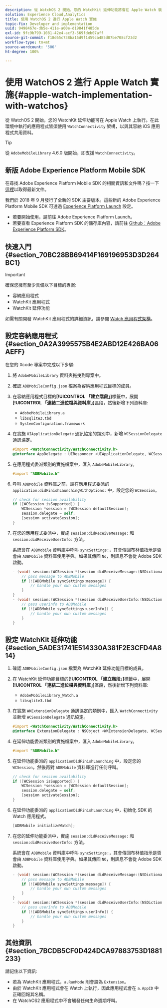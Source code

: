 ```yaml
---
description: 從 WatchOS 2 開始，您的 WatchKit 延伸功能將會在 Apple Watch 裝置上執行。在此環境中執行的應用程式皆須使用 WatchConnectivity 架構，以與其容納 iOS 應用程式共用資料。
solution: Experience Cloud,Analytics
title: 使用 WatchOS 2 進行 Apple Watch 實施
topic-fix: Developer and implementation
uuid: 9498467e-db5e-411e-a00e-d19841f485de
exl-id: 9fc9b799-1081-42e4-acf3-569fdeb07aff
source-git-commit: f18d65c738ba16d9f1459ca485d87be708cf23d2
workflow-type: tm+mt
source-wordcount: '506'
ht-degree: 100%

---
```


# 使用 WatchOS 2 進行 Apple Watch 實施{#apple-watch-implementation-with-watchos}

從 WatchOS 2 開始，您的 WatchKit 延伸功能可在 Apple Watch 上執行。在此環境中執行的應用程式皆須使用 `WatchConnectivity` 架構，以與其容納 iOS 應用程式共用資料。

>[!TIP]
>
>從 `AdobeMobileLibrary` 4.6.0 版開始，即支援 `WatchConnectivity`。

## 新版 Adobe Experience Platform Mobile SDK

在尋找 Adobe Experience Platform Mobile SDK 的相關資訊和文件嗎？按一下[這裡](https://aep-sdks.gitbook.io/docs/)以取得最新文件。

我們於 2018 年 9 月發行了全新的 SDK 主要版本。這些新的 Adobe Experience Platform Mobile SDK 可透過 [Experience Platform Launch](https://www.adobe.com/tw/experience-platform/launch.html) 設定。

* 若要開始使用，請前往 Adobe Experience Platform Launch。
* 若要查看 Experience Platform SDK 的儲存庫內容，請前往 [Github：Adobe Experience Platform SDK](https://github.com/Adobe-Marketing-Cloud/acp-sdks)。

## 快速入門 {#section_70BC28BB69414F169196953D3D264BC1}

>[!IMPORTANT]
>
>確保您擁有至少具備以下目標的專案:
>
>* 容納應用程式
>* WatchKit 應用程式
>* WatchKit 延伸功能
>


如需有關開發 WatchKit 應用程式的詳細資訊，請參閱 [Watch 應用程式架構](https://developer.apple.com/library/ios/documentation/General/Conceptual/WatchKitProgrammingGuide/DesigningaWatchKitApp.html#//apple_ref/doc/uid/TP40014969-CH3-SW1)。

## 設定容納應用程式 {#section_0A2A3995575B4E2ABD12E426BA06AEFF}

在您的 Xcode 專案中完成以下步驟:

1. 將 `AdobeMobileLibrary` 資料夾拖曳到專案中。
1. 確認 `ADBMobileConfig.json` 檔案為容納應用程式目標的成員。
1. 在容納應用程式目標的&#x200B;**[!UICONTROL 「建立階段」]**&#x200B;標籤中，展開&#x200B;**[!UICONTROL 「連結二進位檔與資料庫」]**&#x200B;區段，然後新增下列資料庫:

   * `AdobeMobileLibrary.a`
   * `libsqlite3.tbd`
   * `SystemConfiguration.framework`

1. 在實施 `UIApplicationDelegate` 通訊協定的類別中，新增 `WCSessionDelegate` 通訊協定。

   ```objective-c
   #import <WatchConnectivity/WatchConnectivity.h> 
   @interface AppDelegate : UIResponder <UIApplicationDelegate, WCSessionDelegate>
   ```

1. 在應用程式委派類別的實施檔案中，匯入 `AdobeMobileLibrary`。

   ```objective-c
   #import "ADBMobile.h"
   ```

1. 呼叫 `ADBMobile` 資料庫之前，請在應用程式委派的 `application:didFinishLaunchingWithOptions:` 中，設定您的 `WCSession`。

   ```objective-c
   // check for session availability 
   if ([WCSession isSupported]) { 
       WCSession *session = [WCSession defaultSession]; 
       session.delegate = self; 
       [session activateSession]; 
   }
   ```

1. 在您的應用程式委派中，實施 `session:didReceiveMessage:` 和 `session:didReceiveUserInfo:` 方法。

   系統會在 `ADBMobile` 資料庫中呼叫 `syncSettings:`，其會傳回布林值指示是否會由 `ADBMobile` 資料庫使用字典。如果其傳回 `No`，則訊息不會從 Adobe SDK 啟動。

   ```objective-c
   - (void) session:(WCSession *)session didReceiveMessage:(NSDictionary<NSString *,id> *)message { 
       // pass message to ADBMobile 
       if (![ADBMobile syncSettings:message]) { 
           // handle your own custom messages 
       } 
   } 
   - (void) session:(WCSession *)session didReceiveUserInfo:(NSDictionary<NSString *,id> *)userInfo { 
       // pass userInfo to ADBMobile 
       if (![ADBMobile syncSettings:userInfo]) { 
           // handle your own custom messages 
       } 
   } 
   ```

## 設定 WatchKit 延伸功能 {#section_5ADE31741E514330A381F2E3CFD4A814}

1. 確認 `ADBMobileConfig.json` 檔案為 WatchKit 延伸功能目標的成員。
1. 在 WatchKit 延伸功能目標的&#x200B;**[!UICONTROL 「建立階段」]**&#x200B;標籤中，展開&#x200B;**[!UICONTROL 「連結二進位檔與資料庫」]**&#x200B;區段，然後新增下列資料庫:

   * `AdobeMobileLibrary_Watch.a`
   * `libsqlite3.tbd`

1. 在實施 `WKExtensionDelegate` 通訊協定的類別中，匯入 `WatchConnectivity` 並新增 `WCSessionDelegate` 通訊協定。

   ```objective-c
   #import <WatchConnectivity/WatchConnectivity.h> 
   @interface ExtensionDelegate : NSObject <WKExtensionDelegate, WCSessionDelegate>
   ```

1. 在延伸功能委派類別的實施檔案中，匯入 `AdobeMobileLibrary`。

   ```objective-c
   #import "ADBMobile.h"
   ```

1. 在延伸功能委派的 `applicationDidFinishLaunching` 中，設定您的 `WCSession`，然後再對 `ADBMobile` 資料庫進行任何呼叫。

   ```objective-c
   // check for session availability 
   if ([WCSession isSupported]) { 
       WCSession *session = [WCSession defaultSession]; 
       session.delegate = self; 
       [session activateSession]; 
   }
   ```

1. 在延伸功能委派的 `applicationDidFinishLaunching` 中，初始化 SDK 的 Watch 應用程式。

   ```objective-c
   [ADBMobile initializeWatch];
   ```

1. 在您的延伸功能委派中，實施 `session:didReceiveMessage:` 和 `session:didReceiveUserInfo:` 方法。

   系統會在 `ADBMobile` 資料庫中呼叫 `syncSettings:`，其會傳回布林值指示是否會由 `ADBMobile` 資料庫使用字典。如果其傳回 `NO`，則訊息不會從 Adobe SDK 啟動。

   ```objective-c
   - (void) session:(WCSession *)session didReceiveMessage:(NSDictionary<NSString *,id> *)message { 
       // pass message to ADBMobile 
       if (![ADBMobile syncSettings:message]) { 
           // handle your own custom messages 
       } 
   } 
   - (void) session:(WCSession *)session didReceiveUserInfo:(NSDictionary<NSString *,id> *)userInfo { 
       // pass userInfo to ADBMobile 
       if (![ADBMobile syncSettings:userInfo]) { 
           // handle your own custom messages 
       } 
   } 
   ```

## 其他資訊 {#section_7BCDB5CF0D424DCA97883753D1881233}

請記住以下資訊:

* 若為 WatchKit 應用程式，`a.RunMode` 則會設為 `Extension`。
* 由於 WatchKit 應用程式會在 Watch 上執行，因此應用程式會在 `a.AppID` 中正確回報其名稱。
* 在 WatchOS2 應用程式中不會觸發任何生命週期呼叫。
